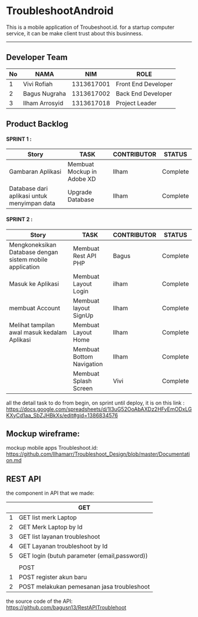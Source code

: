 # TroubleshootAndroid
This is a mobile application of Troubeshoot.id.
for a startup computer service, it can be make client trust about this businness.

<hr>

## Developer Team
| No | NAMA           | NIM        | ROLE                |
|----|----------------|------------|---------------------|
| 1  | Vivi Rofiah    | 1313617001 | Front End Developer |
| 2  | Bagus Nugraha  | 1313617002 | Back End Developer  |
| 3  | Ilham Arrosyid | 1313617018 | Project Leader        |



## Product Backlog


#### SPRINT 1 :
| Story         | TASK              | CONTRIBUTOR | STATUS   |
|---------------|-------------------|-------------|----------|
| Gambaran Aplikasi        | Membuat Mockup in Adobe XD     | Ilham       | Complete |
| Database dari aplikasi untuk menyimpan data     | Upgrade Database  | Ilham       | Complete |






#### SPRINT 2 :

| Story         | TASK              | CONTRIBUTOR | STATUS   |
|------------------------------|-------------------|-------------|----------|
|Mengkoneksikan Database dengan sistem mobile application | Membuat Rest API PHP      | Bagus       | Complete |
|Masuk ke Aplikasi |Membuat Layout Login       | ilham       | Complete |
|membuat Account   | Membuat layout SignUp      | Ilham       | Complete |
|Melihat tampilan awal masuk kedalam Aplikasi| Membuat Layout Home       | Ilham       | Complete |
|               | Membuat Bottom Navigation | Ilham       | Complete |
|               | Membuat Splash Screen     | Vivi        | Complete |




all the detail task to do from begin, on sprint until deploy, it is on this link : <br>
https://docs.google.com/spreadsheets/d/1l3uG52OoAbAXDz2HFyEmODxLGKXyCd1aa_SbZJHBkXs/edit#gid=1386834576



## Mockup wireframe:
mockup mobile apps Troubleshoot.id:<br>
https://github.com/Ilhamarr/Troubleshoot_Design/blob/master/Documentation.md


## REST API
the component in API that we made: 

|   | GET                                          |
|---|----------------------------------------------|
| 1 | GET list merk Laptop                         |
| 2 | GET Merk Laptop by Id                        |
| 3 | GET list layanan troubleshoot                |
| 4 | GET Layanan troubleshoot by Id               |
| 5 | GET login (butuh parameter (email,password)) |
|   |                                              |
|   | POST                                         |
| 1 | POST register akun baru                      |
| 2 | POST melakukan pemesanan jasa troubleshoot   |

the source code of the API:
https://github.com/bagusn13/RestAPITroublehoot
